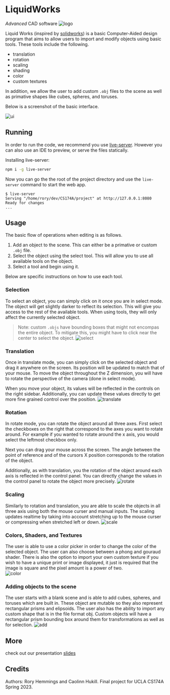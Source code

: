 # LiquidWorks
*Advanced* CAD software
![logo](img/logo.png)
 
Liquid Works (inspired by [solidworks](https://www.solidworks.com/)) is a basic Computer-Aided design program that aims to allow users to import and modify objects using basic tools. These tools include the following. 

* translation
* rotation
* scaling
* shading
* color
* custom textures

In addition, we allow the user to add custom `.obj` files to the scene as well as primative shapes like cubes, spheres, and toruses.

Below is a screenshot of the basic interface.

![ui](img/ui.png)

## Running

In order to run the code, we recommend you use [live-server](https://www.npmjs.com/package/live-server). However you can also use an IDE to preview, or serve the files statically.

Installing live-server:
```sh
npm i -g live-server
```

Now you can go the the root of the project directory and use the `live-server` command to start the web app.

```
$ live-server
Serving "/home/rory/dev/CS174A/project" at http://127.0.0.1:8080
Ready for changes
...
```
## Usage

The basic flow of operations when editing is as follows.

1. Add an object to the scene. This can either be a primative or custom `.obj` file.
2. Select the object using the select tool. This will allow you to use all available tools on the object.
3. Select a tool and begin using it.

Below are specific instructions on how to use each tool.

### Selection

To select an object, you can simply click on it once you are in select mode. The object will get slightly darker to reflect its selection. This will give you access to the rest of the available tools. When using tools, they will only affect the currently selected object.

>Note: custom `.objs` have bounding boxes that might not encompas the entire object. To mitigate this, you might have to click near the center to select the object.
![select](img/select.png)

### Translation

Once in translate mode, you can simply click on the selected object and drag it anywhere on the screen. Its position will be updated to match that of your mouse. To move the object throughout the Z dimension, you will have to rotate the perspective of the camera (done in select mode).

When you move your object, its values will be reflected in the controls on the right sidebar. Additionally, you can update these values directly to get more fine grained control over the position.
![translate](img/translate.png)

### Rotation

In rotate mode, you can rotate the object around all three axes. First select the checkboxes on the right that correspond to the axes you want to rotate around. For example if you wanted to rotate around the x axis, you would select the leftmost checkbox only.

Next you can drag your mouse across the screen. The angle between the point of reference and of the cursors X position corresponds to the rotation of the object.

Additionally, as with translation, you the rotation of the object around each axis is reflected in the control panel. You can directly change the values in the control panel to rotate the object more precisely.
![rotate](img/rotate.png)

### Scaling

Similarly to rotation and translation, you are able to scale the objects in all three axis using both the mouse curser and manual inputs. The scaling updates realtime by taking into account stretching up to the mouse curser or compressing when stretched left or down.
![scale](img/scale.png)

### Colors, Shaders, and Textures

The user is able to use a color picker in order to change the color of the selected object. The user can also choose between a phong and gouraud shader. There is also the option to import your own custom texture if you wish to have a unique print or image displayed, it just is required that the image is square and the pixel amount is a power of two.  
![color](img/color.png)

### Adding objects to the scene

The user starts with a blank scene and is able to add cubes, spheres, and toruses which are built in. These object are mutable so they also represent rectangular prisms and elipsoids. The user also has the ability to import any custom shape that is in the file format obj. Custom objects will have a rectangular prism bounding box around them for transformations as well as for selection. 
![add](img/add.png)


## More
check out our presentation [slides](https://docs.google.com/presentation/d/1uyPM7ad5gW8sJO4-lVXb_T4_4vzY0gbeMiJJafwrBkQ/edit#slide=id.g250f042911b_3_7)

## Credits
Authors: Rory Hemmings and Caolinn Hukill.
Final project for UCLA CS174A Spring 2023.
